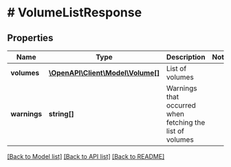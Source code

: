 # # VolumeListResponse

## Properties

Name | Type | Description | Notes
------------ | ------------- | ------------- | -------------
**volumes** | [**\OpenAPI\Client\Model\Volume[]**](Volume.md) | List of volumes | 
**warnings** | **string[]** | Warnings that occurred when fetching the list of volumes | 

[[Back to Model list]](../../README.md#documentation-for-models) [[Back to API list]](../../README.md#documentation-for-api-endpoints) [[Back to README]](../../README.md)



